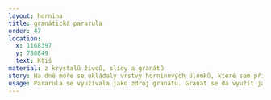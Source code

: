 ```yaml
---
layout: hornina
title: granátická pararula
order: 47
location: 
  x: 1168397
  y: 780849
  text: Ktiš
material: z krystalů živců, slídy a granátů
story: Na dně moře se ukládaly vrstvy horninových úlomků, které sem přinášely řeky.  Jejich stlačením a stmelením vzniklo souvrství břidlic a drob. Později, při variském vrásnění byly sedimenty zatlačeny hluboko pod povrch Země, kde je velký tlak a vysoká teplota. Jak teplota a tlak rostly, začaly postupně růst krystaly slíd a dalších minerálů. Při největším stlačení a zahřátí začaly růst granáty.
usage: Pararula se využívala jako zdroj granátu. Granát se dá využít jako abrazivum při výrobě brusných materiálů nebo při řezání vodním paprskem.
---
```


